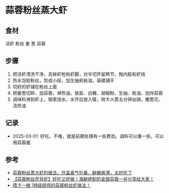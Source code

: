 # 蒜蓉粉丝蒸大虾

## 食材

活虾 粉丝 姜 葱 蒜蓉

## 步骤

1. 把活虾清洗干净，去掉虾枪和虾脚，对半切开留两节，掏内脏和虾线
2. 热水泡软粉丝，剪成小段，加生抽和蚝油，装碟铺平
3. 切好的虾铺在粉丝上面
4. 把姜葱切碎，加蒜蓉，淋热油，放盐、白糖、胡椒粉、生抽、蚝油，加炸蒜蓉
5. 调味料淋到虾上，锅里烧水，水开后放入碟，转大火蒸五分钟出锅，撒葱花，浇热油

## 记录

- 2025-03-01: 好吃，不难，就是前期处理有一些费劲。调料可以重一些，可以用蒜蓉酱

## 参考

- [蒜蓉粉丝蒸大虾的做法，开盖香气扑鼻，鲜嫩爽滑，太好吃了](https://www.bilibili.com/video/BV13e4y1K7Wo)
- [【蒜蓉粉丝开背虾】好吃又好做！海鲜绝配的金银蒜蓉一并分享给大家！](https://www.bilibili.com/video/BV111sqePExh/)
- [隋卞一做 |特级厨师的蒜蓉粉丝虾做法！](https://www.bilibili.com/video/BV1N2421f77r/)
